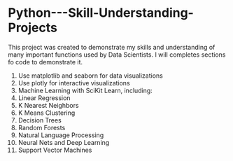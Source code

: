# Python---Skill-Understanding-Projects

This project was created to demonstrate my skills and understanding of many important functions used by Data Scientists. I will completes sections fo code to demonstrate it. 

1)  Use matplotlib and seaborn for data visualizations
2)  Use plotly for interactive visualizations
3)  Machine Learning with SciKit Learn, including:
4)  Linear Regression
5)  K Nearest Neighbors
6)  K Means Clustering
7)  Decision Trees
8)  Random Forests
9)  Natural Language Processing
10) Neural Nets and Deep Learning
11) Support Vector Machines



